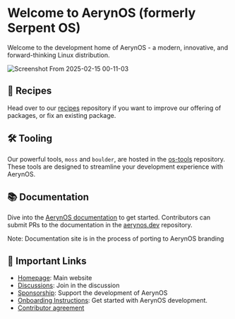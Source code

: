 # Welcome to AerynOS (formerly Serpent OS)

Welcome to the development home of AerynOS - a modern, innovative, and forward-thinking Linux distribution.

![Screenshot From 2025-02-15 00-11-03](https://github.com/user-attachments/assets/74416db7-3eba-4c0b-b14d-037ef83731b0)


## 🧾 Recipes

Head over to our [recipes](https://github.com/AerynOS/recipes) repository if you want to improve our offering of packages, or fix an existing package.

## 🛠 Tooling

Our powerful tools, `moss` and `boulder`, are hosted in the [os-tools](https://github.com/AerynOS/os-tools) repository. These tools are designed to streamline your development experience with AerynOS.

## 📚 Documentation

Dive into the [AerynOS documentation](https://aerynos.dev) to get started. Contributors can submit PRs to the documentation in the [aerynos.dev](https://github.com/AerynOS/dotdev) repository.

Note: Documentation site is in the process of porting to AerynOS branding

## 🔗 Important Links

- [Homepage](https://aerynos.com): Main website
- [Discussions](https://github.com/orgs/AerynOS/discussions): Join in the discussion
- [Sponsorship](https://github.com/sponsors/ikeycode?o=sd&sc=t): Support the development of AerynOS
- [Onboarding Instructions](https://github.com/AerynOS/os-tools/#onboarding): Get started with AerynOS development.
- [Contributor agreement](https://gist.github.com/ikeycode/788ff52526114f67a9bab3304f7f1134)
